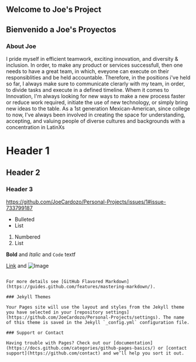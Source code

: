 ## Welcome to Joe's Project
## Bienvenido a Joe's Proyectos

### About Joe

I pride myself in efficient teamwork, exciting innovation, and diversity & inclusion. In order, to make any product or services successfull, then one needs to have a great team, in which, eveyone can execute on their responsiblities and be held accountable. Therefore, in the positions i've held so far, I always make sure to communicate clerarly with my team, in order, to divide tasks and execute in a defined timeline. Whem it comes to Innovation, I'm always looking for new ways to make a new process faster or reduce work required, initiate the use of new technology, or simply bring new ideas to the table. As a 1st generation Mexican-American, since college to now, I've always been involved in creating the space for understanding, accepting, and valuing people of diverse cultures and backgrounds with a concentration in LatinXs


# Header 1
## Header 2
### Header 3

https://github.com/JoeCardozo/Personal-Projects/issues/1#issue-733799187




- Bulleted
- List

1. Numbered
2. List

**Bold** and _Italic_ and `Code` textf

[Link](https://github.com/JoeCardozo/Personal-Projects/issues/1#issue-733799187) and ![Image](https://github.com/JoeCardozo/Personal-Projects/issues/1#issue-733799187)
```

For more details see [GitHub Flavored Markdown](https://guides.github.com/features/mastering-markdown/).

### Jekyll Themes

Your Pages site will use the layout and styles from the Jekyll theme you have selected in your [repository settings](https://github.com/JoeCardozo/Personal-Projects/settings). The name of this theme is saved in the Jekyll `_config.yml` configuration file.

### Support or Contact

Having trouble with Pages? Check out our [documentation](https://docs.github.com/categories/github-pages-basics/) or [contact support](https://github.com/contact) and we’ll help you sort it out.
